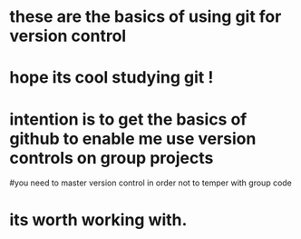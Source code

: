 
# these are the basics of using git for version control

# hope its cool studying git !


# intention is to get the basics of github to enable me use version controls on group projects
#you need to master version control in order not to temper with group code 
# its worth working with.

